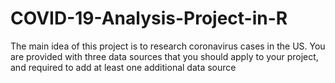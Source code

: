 # COVID-19-Analysis-Project-in-R
The main idea of this project is to research coronavirus cases in the US. You are provided with three data sources that you should apply to your project, and required to add at least one additional data source
